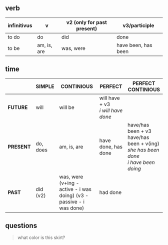 
## verb

| infinitivus | v | v2 (only for past present) | v3/participle |
| --- | --- | --- | --- |
| to do | do | did | done |
| to be | am, is, are | was, were | have been, has been |


## time
|  | SIMPLE | CONTINIOUS | PERFECT | PERFECT CONTINIOUS |
| --- | --- | --- | --- | --- |
| **FUTURE** | will | will be | will have + v3 </br> *i will have done* | |
| **PRESENT** | do, does | am, is, are | have done, has done | have/has been + v3 </br> have/has been + v(ing) </br> *she has been done* </br> *i have been doing* |
| **PAST** | did (v2) | was, were (v+ing - active - i was doing) (v3 - passive - i was done)| had done |  |

## questions
> what color is this skirt?